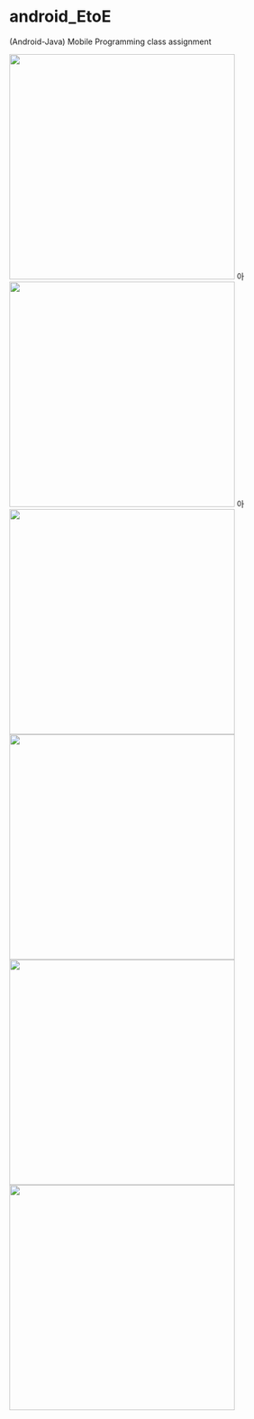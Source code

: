 # android_EtoE
(Android-Java) Mobile Programming class assignment

<img src="https://github.com/hj78080/android_EtoE/assets/137899379/75644214-133b-41de-b032-98a5597b7764" style="height: 400px; width: auto;">
아
<img src="https://github.com/hj78080/android_EtoE/assets/137899379/eafe180e-a785-4a08-a6a8-21ac289a85b5" style="height: 400px; width: auto;">
아
<img src="https://github.com/hj78080/android_EtoE/assets/137899379/91da1c4e-c156-482c-8a24-24f704a52229" style="height: 400px; width: auto;">
<img src="https://github.com/hj78080/android_EtoE/assets/137899379/8c15662e-37fd-49c1-8b6f-590f4d0e783b" style="height: 400px; width: auto;">
<img src="https://github.com/hj78080/android_EtoE/assets/137899379/22c6a688-98e3-4043-9155-8a7da365f873" style="height: 400px; width: auto;">
<img src="https://github.com/hj78080/android_EtoE/assets/137899379/e972166a-8c70-43f1-aa07-aadfcdd7f27f" style="height: 400px; width: auto;">
